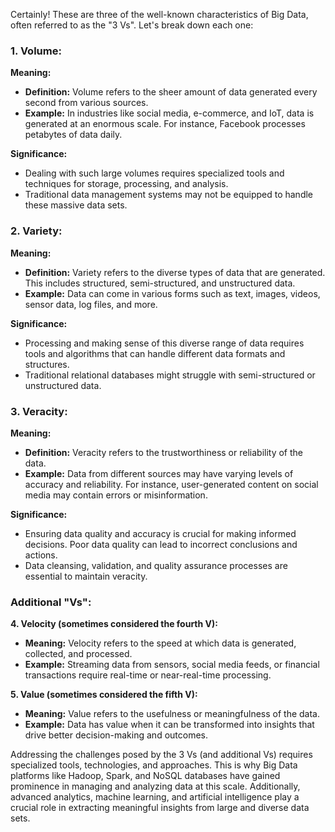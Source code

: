 Certainly! These are three of the well-known characteristics of Big Data, often referred to as the "3 Vs". Let's break down each one:

### 1. Volume:

**Meaning:**
- **Definition:** Volume refers to the sheer amount of data generated every second from various sources.
- **Example:** In industries like social media, e-commerce, and IoT, data is generated at an enormous scale. For instance, Facebook processes petabytes of data daily.

**Significance:**
- Dealing with such large volumes requires specialized tools and techniques for storage, processing, and analysis.
- Traditional data management systems may not be equipped to handle these massive data sets.

### 2. Variety:

**Meaning:**
- **Definition:** Variety refers to the diverse types of data that are generated. This includes structured, semi-structured, and unstructured data.
- **Example:** Data can come in various forms such as text, images, videos, sensor data, log files, and more.

**Significance:**
- Processing and making sense of this diverse range of data requires tools and algorithms that can handle different data formats and structures.
- Traditional relational databases might struggle with semi-structured or unstructured data.

### 3. Veracity:

**Meaning:**
- **Definition:** Veracity refers to the trustworthiness or reliability of the data.
- **Example:** Data from different sources may have varying levels of accuracy and reliability. For instance, user-generated content on social media may contain errors or misinformation.

**Significance:**
- Ensuring data quality and accuracy is crucial for making informed decisions. Poor data quality can lead to incorrect conclusions and actions.
- Data cleansing, validation, and quality assurance processes are essential to maintain veracity.

### Additional "Vs":

**4. Velocity (sometimes considered the fourth V):**
- **Meaning:** Velocity refers to the speed at which data is generated, collected, and processed.
- **Example:** Streaming data from sensors, social media feeds, or financial transactions require real-time or near-real-time processing.

**5. Value (sometimes considered the fifth V):**
- **Meaning:** Value refers to the usefulness or meaningfulness of the data.
- **Example:** Data has value when it can be transformed into insights that drive better decision-making and outcomes.

Addressing the challenges posed by the 3 Vs (and additional Vs) requires specialized tools, technologies, and approaches. This is why Big Data platforms like Hadoop, Spark, and NoSQL databases have gained prominence in managing and analyzing data at this scale. Additionally, advanced analytics, machine learning, and artificial intelligence play a crucial role in extracting meaningful insights from large and diverse data sets.

